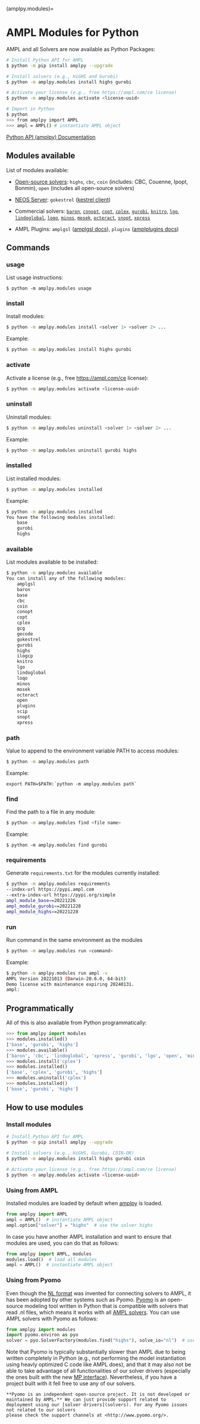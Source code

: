 (amplpy.modules)=
# AMPL Modules for Python

AMPL and all Solvers are now available as Python Packages:

```bash
# Install Python API for AMPL
$ python -m pip install amplpy --upgrade

# Install solvers (e.g., HiGHS and Gurobi)
$ python -m amplpy.modules install highs gurobi 

# Activate your license (e.g., free https://ampl.com/ce license)
$ python -m amplpy.modules activate <license-uuid>

# Import in Python
$ python
>>> from amplpy import AMPL
>>> ampl = AMPL() # instantiate AMPL object
```

[Python API (amplpy) Documentation](https://amplpy.readthedocs.io/)

## Modules available

List of modules available:

- [Open-source solvers](https://ampl.com/products/solvers/open-source-solvers/): `highs`, `cbc`, `coin` (includes: CBC, Couenne, Ipopt, Bonmin), `open` (includes all open-source solvers)

-  [NEOS Server](http://www.neos-server.org/): `gokestrel` ([kestrel client](https://dev.ampl.com/solvers/kestrel.html))

-   Commercial solvers: [`baron`](https://ampl.com/products/solvers/solvers-we-sell/baron/), [`conopt`](https://ampl.com/products/solvers/solvers-we-sell/conopt/), [`copt`](https://ampl.com/products/solvers/solvers-we-sell/copt/), [`cplex`](https://ampl.com/products/solvers/solvers-we-sell/cplex/), [`gurobi`](https://ampl.com/products/solvers/solvers-we-sell/gurobi/), [`knitro`](https://ampl.com/products/solvers/solvers-we-sell/knitro/), [`lgo`](https://ampl.com/products/solvers/solvers-we-sell/lgo/), [`lindoglobal`](https://ampl.com/products/solvers/solvers-we-sell/lindoglobal/), [`loqo`](https://ampl.com/products/solvers/solvers-we-sell/loqo/), [`minos`](https://ampl.com/products/solvers/solvers-we-sell/minos/), [`mosek`](https://ampl.com/products/solvers/solvers-we-sell/mosek/), [`octeract`](https://ampl.com/products/solvers/solvers-we-sell/octeract/), [`snopt`](https://ampl.com/products/solvers/solvers-we-sell/snopt/), [`xpress`](https://ampl.com/products/solvers/solvers-we-sell/xpress/)

-   AMPL Plugins: `amplgsl` ([amplgsl docs](https://amplgsl.readthedocs.io/)), `plugins` ([amplplugins docs](https://amplplugins.readthedocs.io/))

## Commands

### usage

List usage instructions:
```
$ python -m amplpy.modules usage
```

### install

Install modules:
```bash
$ python -m amplpy.modules install <solver 1> <solver 2> ...
```
Example:
```bash
$ python -m amplpy.modules install highs gurobi
```

### activate

Activate a license (e.g., free <https://ampl.com/ce> license):
```bash
$ python -m amplpy.modules activate <license-uuid>
```

### uninstall

Uninstall modules:
```bash
$ python -m amplpy.modules uninstall <solver 1> <solver 2> ...
```
Example:
```bash
$ python -m amplpy.modules uninstall gurobi highs
```

### installed
List installed modules:
```bash
$ python -m amplpy.modules installed
```
Example:
```bash
$ python -m amplpy.modules installed
You have the following modules installed:
	base
	gurobi
	highs
```

### available
List modules available to be installed:
```bash
$ python -m amplpy.modules available
You can install any of the following modules:
	amplgsl
	baron
	base
	cbc
	coin
	conopt
	copt
	cplex
	gcg
	gecode
	gokestrel
	gurobi
	highs
	ilogcp
	knitro
	lgo
	lindoglobal
	loqo
	minos
	mosek
	octeract
	open
	plugins
	scip
	snopt
	xpress
```

### path
Value to append to the environment variable PATH to access modules:
```bash
$ python -m amplpy.modules path
```
Example: 
```
export PATH=$PATH:`python -m amplpy.modules path`
```

### find
Find the path to a file in any module:
```bash
$ python -m amplpy.modules find <file name>
```
Example:
```
$ python -m amplpy.modules find gurobi
```

### requirements
Generate `requirements.txt` for the modules currently installed:
```bash    
$ python -m amplpy.modules requirements
--index-url https://pypi.ampl.com
--extra-index-url https://pypi.org/simple
ampl_module_base==20221226
ampl_module_gurobi==20221228
ampl_module_highs==20221228
```

### run
Run command in the same environment as the modules
```bash
$ python -m amplpy.modules run <command>
```
Example:
```bash
$ python -m amplpy.modules run ampl -v
AMPL Version 20221013 (Darwin-20.6.0, 64-bit)
Demo license with maintenance expiring 20240131.
ampl:
```

## Programmatically

All of this is also available from Python programmatically:

```python
>>> from amplpy import modules
>>> modules.installed()
['base', 'gurobi', 'highs']
>>> modules.available()
['baron', 'cbc', 'lindoglobal', 'xpress', 'gurobi', 'lgo', 'open', 'minos', 'octeract', 'copt', 'plugins', 'amplgsl', 'loqo', 'conopt', 'base', 'cplex', 'snopt', 'coin', 'knitro', 'highs', 'gokestrel']
>>> modules.install('cplex')
>>> modules.installed()
['base', 'cplex', 'gurobi', 'highs']
>>> modules.uninstall('cplex')
>>> modules.installed()
['base', 'gurobi', 'highs']
```

## How to use modules

### Install modules

```bash
# Install Python API for AMPL
$ python -m pip install amplpy --upgrade

# Install solvers (e.g., HiGHS, Gurobi, COIN-OR)
$ python -m amplpy.modules install highs gurobi coin

# Activate your license (e.g., free https://ampl.com/ce license)
$ python -m amplpy.modules activate <license-uuid>
```

### Using from AMPL

Installed modules are loaded by default when [amplpy](https://amplpy.readthedocs.org) is loaded.

```python
from amplpy import AMPL
ampl = AMPL()  # instantiate AMPL object
ampl.option["solver"] = "highs"  # use the solver highs
```

In case you have another AMPL installation and want to ensure that modules
are used, you can do that as follows:

```python
from amplpy import AMPL, modules
modules.load()  # load all modules
ampl = AMPL()  # instantiate AMPL object
```

### Using from Pyomo

Even though the [NL format](https://en.wikipedia.org/wiki/Nl_(format))
was invented for connecting solvers to AMPL, it has been adopted by other systems
such as Pyomo. [Pyomo](http://www.pyomo.org/) is an open-source modeling tool written in Python
that is compatible with solvers that read .nl files, which means it works with all
[AMPL solvers](solvers). You can use AMPL solvers with Pyomo as follows:

```python
from amplpy import modules
import pyomo.environ as pyo
solver = pyo.SolverFactory(modules.find("highs"), solve_io="nl")  # use the solver highs
```

Note that Pyomo is typically substantially slower than AMPL
due to being written completely in Python (e.g., not performing the model instantiation using heavly optimized C code like AMPL does), and that it may also not be able to take advantage
of all functionalities of our solver drivers (especially the ones built with the new [MP interface](https://amplmp.readthedocs.io/)). Nevertheless, if you have a project built with it fell free to use
any of our solvers.

```{note}
**Pyomo is an independent open-source project. It is not developed or maintained by AMPL.** We can just provide support related to deployment using our [solver drivers](solvers). For any Pyomo issues not related to our solvers
please check the support channels at <http://www.pyomo.org/>.
```


